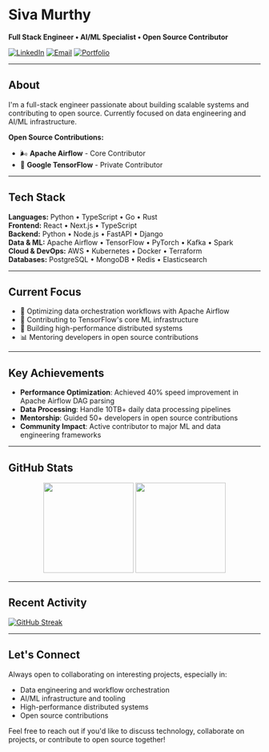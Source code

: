 # Siva Murthy

**Full Stack Engineer • AI/ML Specialist • Open Source Contributor**

[![LinkedIn](https://img.shields.io/badge/LinkedIn-0077B5?style=flat&logo=linkedin&logoColor=white)](https://linkedin.com/in/shivamurthy)
[![Email](https://img.shields.io/badge/Email-D14836?style=flat&logo=gmail&logoColor=white)](mailto:shivapeddagundu@gmail.com)
[![Portfolio](https://img.shields.io/badge/Portfolio-000000?style=flat&logo=About.me&logoColor=white)](https://siva.dev)

---

## About

I'm a full-stack engineer passionate about building scalable systems and contributing to open source. Currently focused on data engineering and AI/ML infrastructure.

**Open Source Contributions:**
- 🌬️ **Apache Airflow** - Core Contributor
- 🤖 **Google TensorFlow** - Private Contributor

---

## Tech Stack

**Languages:** Python • TypeScript • Go • Rust  
**Frontend:** React • Next.js • TypeScript  
**Backend:** Python • Node.js • FastAPI • Django  
**Data & ML:** Apache Airflow • TensorFlow • PyTorch • Kafka • Spark  
**Cloud & DevOps:** AWS • Kubernetes • Docker • Terraform  
**Databases:** PostgreSQL • MongoDB • Redis • Elasticsearch  

---

## Current Focus

- 🔧 Optimizing data orchestration workflows with Apache Airflow
- 🤖 Contributing to TensorFlow's core ML infrastructure
- 🚀 Building high-performance distributed systems
- 📊 Mentoring developers in open source contributions

---

## Key Achievements

- **Performance Optimization**: Achieved 40% speed improvement in Apache Airflow DAG parsing
- **Data Processing**: Handle 10TB+ daily data processing pipelines
- **Mentorship**: Guided 50+ developers in open source contributions
- **Community Impact**: Active contributor to major ML and data engineering frameworks

---

## GitHub Stats

<div align="center">
  <img height="180em" src="https://github-readme-stats.vercel.app/api?username=sivamurthy30&show_icons=true&theme=minimal&hide_border=true&count_private=true"/>
  <img height="180em" src="https://github-readme-stats.vercel.app/api/top-langs/?username=sivamurthy30&layout=compact&theme=minimal&hide_border=true"/>
</div>

---

## Recent Activity

[![GitHub Streak](https://github-readme-streak-stats.herokuapp.com/?user=sivamurthy30&theme=minimal&hide_border=true)](https://github.com/sivamurthy30)

---

## Let's Connect

Always open to collaborating on interesting projects, especially in:
- Data engineering and workflow orchestration
- AI/ML infrastructure and tooling
- High-performance distributed systems
- Open source contributions

Feel free to reach out if you'd like to discuss technology, collaborate on projects, or contribute to open source together!
